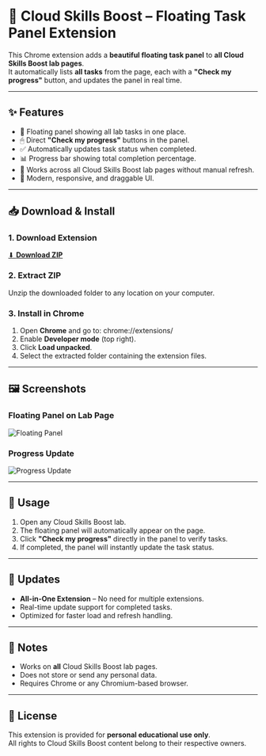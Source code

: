 # 🌟 Cloud Skills Boost – Floating Task Panel Extension

This Chrome extension adds a **beautiful floating task panel** to **all Cloud Skills Boost lab pages**.  
It automatically lists **all tasks** from the page, each with a **"Check my progress"** button, and updates the panel in real time.

---

## ✨ Features
- 📌 Floating panel showing all lab tasks in one place.
- 🖱 Direct **"Check my progress"** buttons in the panel.
- ✅ Automatically updates task status when completed.
- 📊 Progress bar showing total completion percentage.
- 🎯 Works across all Cloud Skills Boost lab pages without manual refresh.
- 🎨 Modern, responsive, and draggable UI.

---

## 📥 Download & Install

### **1. Download Extension**
[⬇ **Download ZIP**](https://github.com/pulkitbarala/cloud-extension/archive/refs/heads/main.zip)  

### **2. Extract ZIP**
Unzip the downloaded folder to any location on your computer.

### **3. Install in Chrome**
1. Open **Chrome** and go to: chrome://extensions/
2. Enable **Developer mode** (top right).
3. Click **Load unpacked**.
4. Select the extracted folder containing the extension files.

---

## 🖼 Screenshots

### **Floating Panel on Lab Page**
![Floating Panel](./images/panel-example.png)

### **Progress Update**
![Progress Update](./images/progress-update.png)

---

## 🚀 Usage
1. Open any Cloud Skills Boost lab.
2. The floating panel will automatically appear on the page.
3. Click **"Check my progress"** directly in the panel to verify tasks.
4. If completed, the panel will instantly update the task status.

---

## 🔄 Updates
- **All-in-One Extension** – No need for multiple extensions.
- Real-time update support for completed tasks.
- Optimized for faster load and refresh handling.

---

## 📌 Notes
- Works on **all** Cloud Skills Boost lab pages.
- Does not store or send any personal data.
- Requires Chrome or any Chromium-based browser.

---

## 📄 License
This extension is provided for **personal educational use only**.  
All rights to Cloud Skills Boost content belong to their respective owners.
